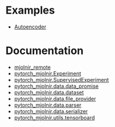 
# Examples

* [Autoencoder
](examples/autoencoder.md)


# Documentation

* [mjolnir_remote
](pytorch_mjolnir/cli/mjolnir_remote.md)
* [pytorch_mjolnir.Experiment
](pytorch_mjolnir/experiment.md)
* [pytorch_mjolnir.SupervisedExperiment
](pytorch_mjolnir/supervised_experiment.md)
* [pytorch_mjolnir.data.data_promise
](pytorch_mjolnir/data/data_promise.md)
* [pytorch_mjolnir.data.dataset
](pytorch_mjolnir/data/dataset.md)
* [pytorch_mjolnir.data.file_provider
](pytorch_mjolnir/data/file_provider.md)
* [pytorch_mjolnir.data.parser
](pytorch_mjolnir/data/parser.md)
* [pytorch_mjolnir.data.serializer
](pytorch_mjolnir/data/serializer.md)
* [pytorch_mjolnir.utils.tensorboard
](pytorch_mjolnir/utils/tensorboard.md)


